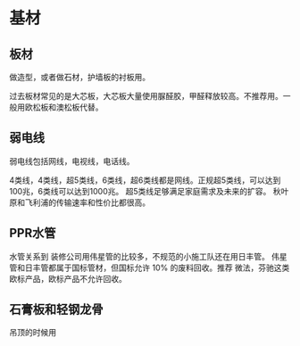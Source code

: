 # 基材
## 板材
做造型，或者做石材，护墙板的衬板用。

过去板材常见的是大芯板，大芯板大量使用脲醛胶，甲醛释放较高。不推荐用。一般用欧松板和澳松板代替。

## 弱电线
弱电线包括网线，电视线，电话线。

4类线，4类线，超5类线，6类线，超6类线都是网线。正规超5类线，可以达到 100兆，6类线可以达到1000兆。 超5类线足够满足家庭需求及未来的扩容。 秋叶原和飞利浦的传输速率和性价比都很高。

## PPR水管
水管关系到
装修公司用伟星管的比较多，不规范的小施工队还在用日丰管。 伟星管和日丰管都属于国标管材，但国标允许 10% 的废料回收。推荐 微法，芬驰这类欧标产品，欧标产品不允许回收。

## 石膏板和轻钢龙骨
吊顶的时候用